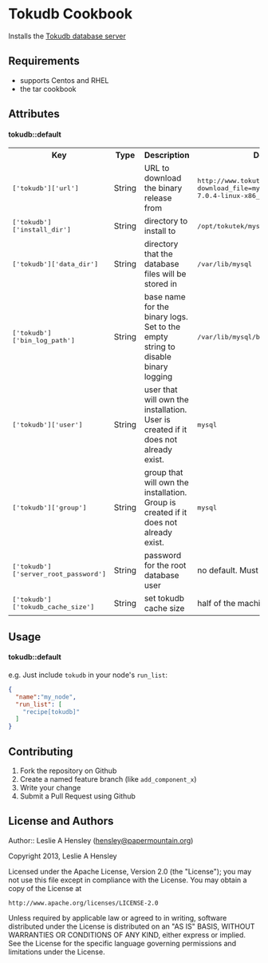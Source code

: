 Tokudb Cookbook
===============
Installs the [Tokudb database server](http://www.tokutek.com/products/tokudb-for-mysql/)

Requirements
------------
- supports Centos and RHEL
- the tar cookbook

Attributes
----------
#### tokudb::default
<table>
  <tr>
    <th>Key</th>
    <th>Type</th>
    <th>Description</th>
    <th>Default</th>
  </tr>
  <tr>
    <td><tt>['tokudb']['url']</tt></td>
    <td>String</td>
    <td>URL to download the binary release from</td>
    <td><tt>http://www.tokutek.com/download.php?download_file=mysql-5.5.30-tokudb-7.0.4-linux-x86_64.tar.gz</tt></td>
  </tr>
  <tr>
    <td><tt>['tokudb']['install_dir']</tt></td>
    <td>String</td>
    <td>directory to install to</td>
    <td><tt>/opt/tokutek/mysql</tt></td>
  </tr>
  <tr>
    <td><tt>['tokudb']['data_dir']</tt></td>
    <td>String</td>
    <td>directory that the database files will be stored in</td>
    <td><tt>/var/lib/mysql</tt></td>
  </tr>
  <tr>
    <td><tt>['tokudb']['bin_log_path']</tt></td>
    <td>String</td>
    <td>base name for the binary logs. Set to the empty string to disable binary logging</td>
    <td><tt>/var/lib/mysql/binlog/mysql-bin</tt></td>
  </tr>
  <tr>
    <td><tt>['tokudb']['user']</tt></td>
    <td>String</td>
    <td>user that will own the installation.  User is created if it does not already exist.</td>
    <td><tt>mysql</tt></td>
  </tr>
  <tr>
    <td><tt>['tokudb']['group']</tt></td>
    <td>String</td>
    <td>group that will own the installation.  Group is created if it does not already exist.</td>
    <td><tt>mysql</tt></td>
  </tr>
  <tr>
    <td><tt>['tokudb']['server_root_password']</tt></td>
    <td>String</td>
    <td>password for the root database user</td>
    <td>no default. Must be set</td>
  </tr>
  <tr>
    <td><tt>['tokudb']['tokudb_cache_size']</tt></td>
    <td>String</td>
    <td>set tokudb cache size</td>
    <td>half of the machine memory size</td>
  </tr>
</table>

Usage
-----
#### tokudb::default

e.g.
Just include `tokudb` in your node's `run_list`:

```json
{
  "name":"my_node",
  "run_list": [
    "recipe[tokudb]"
  ]
}
```

Contributing
------------
1.  Fork the repository on Github
2.  Create a named feature branch (like `add_component_x`)
3.  Write your change
6.  Submit a Pull Request using Github

License and Authors
-------------------
Author:: Leslie A Hensley (<hensley@papermountain.org>)

Copyright 2013, Leslie A Hensley

Licensed under the Apache License, Version 2.0 (the "License");
you may not use this file except in compliance with the License.
You may obtain a copy of the License at

    http://www.apache.org/licenses/LICENSE-2.0

Unless required by applicable law or agreed to in writing, software
distributed under the License is distributed on an "AS IS" BASIS,
WITHOUT WARRANTIES OR CONDITIONS OF ANY KIND, either express or implied.
See the License for the specific language governing permissions and
limitations under the License.
